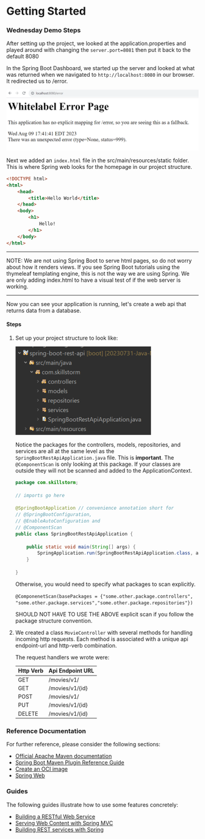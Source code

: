 # Getting Started

### Wednesday Demo Steps

After setting up the project, we looked at the application.properties and played around with changing the `server.port=8081` then put it back to the default 8080

In the Spring Boot Dashboard, we started up the server and looked at what was returned when we navigated to `http://localhost:8080` in our browser. It redirected us to /error.

![Error Page](./src/main/resources/static/images/WhiteLabelErrorPage.PNG)

Next we added an `index.html` file in the src/main/resources/static folder. This is where Spring web looks for the homepage in our project structure. 


```html
<!DOCTYPE html>
<html>
	<head>
		<title>Hello World</title>
	</head>
	<body>
		<h1>
			Hello!
		</h1>
	</body>
</html>
```

* * * 
NOTE:
We are not using Spring Boot to serve html pages, so do not worry about how it renders views. If you see Spring Boot tutorials using the thymeleaf templating engine, this is not the way we are using Spring. We are only adding index.html to have a visual test of if the web server is working.
* * *

Now you can see your application is running, let's create a web api that returns data from a database.

#### Steps

1. Set up your project structure to look like:

    ![Project Structure](./src/main/resources/static/images/ProjectStructure.PNG)

    Notice the packages for the controllers, models, repositories, and services are all at the same level as the `SpringBootRestApiApplication.java` file. This is **important**. The `@ComponentScan` is only looking at this package. If your classes are outside they will not be scanned and added to the ApplicationContext. 
    ```java
    package com.skillstorm;

    // imports go here

    @SpringBootApplication // convenience annotation short for
    // @SpringBootConfiguration, 
    // @EnableAutoConfiguration and 
    // @ComponentScan
    public class SpringBootRestApiApplication {

        public static void main(String[] args) {
            SpringApplication.run(SpringBootRestApiApplication.class, args);
        }

    }
    ```

    Otherwise, you would need to specify what packages to scan explicitly.

    `@ComponenetScan(basePackages = {"some.other.package.controllers", "some.other.package.services","some.other.package.repositories"})`

    SHOULD NOT HAVE TO USE THE ABOVE explicit scan if you follow the package structure convention. 

2. We created a class `MovieController` with several methods for handling incoming http requests. Each method is associated with a unique api endpoint-url and http-verb combination. 

    The request handlers we wrote were:

    | Http Verb | Api Endpoint URL |
    |----------|------------------|
    | GET | /movies/v1/ |
    | GET | /movies/v1/{id} |
    | POST | /movies/v1/ |
    | PUT | /movies/v1/{id} |
    | DELETE | /movies/v1/{id} |


### Reference Documentation
For further reference, please consider the following sections:

* [Official Apache Maven documentation](https://maven.apache.org/guides/index.html)
* [Spring Boot Maven Plugin Reference Guide](https://docs.spring.io/spring-boot/docs/2.7.14/maven-plugin/reference/html/)
* [Create an OCI image](https://docs.spring.io/spring-boot/docs/2.7.14/maven-plugin/reference/html/#build-image)
* [Spring Web](https://docs.spring.io/spring-boot/docs/2.7.14/reference/htmlsinge/index.html#web)

### Guides
The following guides illustrate how to use some features concretely:

* [Building a RESTful Web Service](https://spring.io/guides/gs/rest-service/)
* [Serving Web Content with Spring MVC](https://spring.io/guides/gs/serving-web-content/)
* [Building REST services with Spring](https://spring.io/guides/tutorials/rest/)

